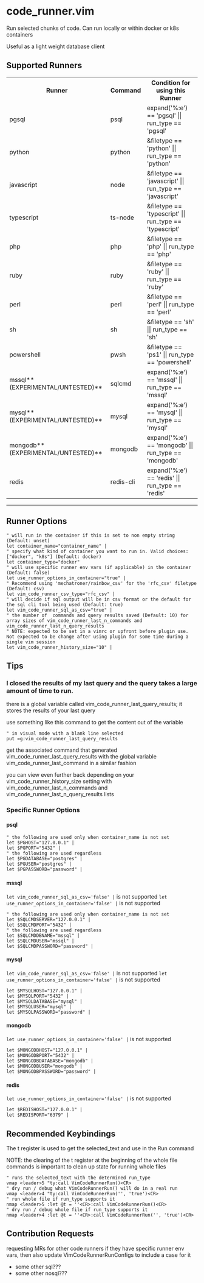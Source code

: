 # code_runner.vim

Run selected chunks of code. Can run locally or within docker or k8s containers

Useful as a light weight database client

## Supported Runners

<table style="width:100%">

  <tr>
    <th>Runner</th>
    <th>Command</th>
    <th>Condition for using this Runner</th>
  </tr>

  <tr>
    <td>pgsql</td>
    <td>psql</td>
    <td>expand('%:e') == 'pgsql' || run_type == 'pgsql'</td>
  </tr>

  <tr>
    <td>python</td>
    <td>python</td>
    <td>&filetype == 'python' || run_type == 'python'</td>
  </tr>

  <tr>
    <td>javascript</td>
    <td>node</td>
    <td>&filetype == 'javascript' || run_type == 'javascript'</td>
  </tr>

  <tr>
    <td>typescript</td>
    <td>ts-node</td>
    <td>&filetype == 'typescript' || run_type == 'typescript'</td>
  </tr>

  <tr>
    <td>php</td>
    <td>php</td>
    <td>&filetype == 'php' || run_type == 'php'</td>
  </tr>

  <tr>
    <td>ruby</td>
    <td>ruby</td>
    <td>&filetype == 'ruby' || run_type == 'ruby'</td>
  </tr>

  <tr>
    <td>perl</td>
    <td>perl</td>
    <td>&filetype == 'perl' || run_type == 'perl'</td>
  </tr>

  <tr>
    <td>sh</td>
    <td>sh</td>
    <td>&filetype == 'sh' || run_type == 'sh'</td>
  </tr>

  <tr>
    <td>powershell</td>
    <td>pwsh</td>
    <td>&filetype == 'ps1' || run_type == 'powershell'</td>
  </tr>

  <tr>
    <td>mssql**(EXPERIMENTAL/UNTESTED)**</td>
    <td>sqlcmd</td>
    <td>expand('%:e') == 'mssql' || run_type == 'mssql'</td>
  </tr>

  <tr>
    <td>mysql**(EXPERIMENTAL/UNTESTED)**</td>
    <td>mysql</td>
    <td>expand('%:e') == 'mysql' || run_type == 'mysql'</td>
  </tr>

  <tr>
    <td>mongodb**(EXPERIMENTAL/UNTESTED)**</td>
    <td>mongodb</td>
    <td>expand('%:e') == 'mongodb' || run_type == 'mongodb'</td>
  </tr>

  <tr>
    <td>redis</td>
    <td>redis-cli</td>
    <td>expand('%:e') == 'redis' || run_type == 'redis'</td>
  </tr>

</table>

---

## Runner Options

```vim
" will run in the container if this is set to non empty string (Default: unset)
let container_name="container_name" |
" specify what kind of container you want to run in. Valid choices: ["docker", "k8s"] (Default: docker)
let container_type="docker"
" will use specific runner env vars (if applicable) in the container (Default: false)
let use_runner_options_in_container="true" |
" Recommend using 'mechatroner/rainbow_csv' for the 'rfc_csv' filetype  (Default: csv)
let vim_code_runner_csv_type="rfc_csv" |
" will decide if sql output will be in csv format or the default for the sql cli tool being used (Default: true)
let vim_code_runner_sql_as_csv="true" |
" the number of  commands and query results saved (Default: 10) for array sizes of vim_code_runner_last_n_commands and vim_code_runner_last_n_query_results
" NOTE: expected to be set in a vimrc or upfront before plugin use. Not expected to be change after using plugin for some time during a single vim session
let vim_code_runner_history_size="10" |
```

## Tips

### I closed the results of my last query and the query takes a large amount of time to run.

there is a global variable called vim_code_runner_last_query_results; it stores the results of your last query

use something like this command to get the content out of the variable
```vim
" in visual mode with a blank line selected
put =g:vim_code_runner_last_query_results
```

get the associated command that generated vim_code_runner_last_query_results with the global variable vim_code_runner_last_command in a similar fashion

you can view even further back depending on your vim_code_runner_history_size setting with vim_code_runner_last_n_commands and vim_code_runner_last_n_query_results lists

### Specific Runner Options

#### psql

```vim
" the following are used only when container_name is not set
let $PGHOST="127.0.0.1" |
let $PGPORT="5432" |
" the following are used regardless
let $PGDATABASE="postgres" |
let $PGUSER="postgres" |
let $PGPASSWORD="password" |
```

#### mssql

`let vim_code_runner_sql_as_csv='false' |` is not supported
`let use_runner_options_in_container='false' |` is not supported

```vim
" the following are used only when container_name is not set
let $SQLCMDSERVER="127.0.0.1" |
let $SQLCMDPORT="5432" |
" the following are used regardless
let $SQLCMDDBNAME="mssql" |
let $SQLCMDUSER="mssql" |
let $SQLCMDPASSWORD="password" |
```

#### mysql

`let vim_code_runner_sql_as_csv='false' |` is not supported
`let use_runner_options_in_container='false' |` is not supported

```vim
let $MYSQLHOST="127.0.0.1" |
let $MYSQLPORT="5432" |
let $MYSQLDATABASE="mysql" |
let $MYSQLUSER="mysql" |
let $MYSQLPASSWORD="password" |
```

#### mongodb

`let use_runner_options_in_container='false' |` is not supported

```vim
let $MONGODBHOST="127.0.0.1" |
let $MONGODBPORT="5432" |
let $MONGODBDATABASE="mongodb" |
let $MONGODBUSER="mongodb" |
let $MONGODBPASSWORD="password" |
```

#### redis

`let use_runner_options_in_container='false' |` is not supported

```vim
let $REDISHOST="127.0.0.1" |
let $REDISPORT="6379" |
```

## Recommended Keybindings

The t register is used to get the selected_text and use in the Run command

NOTE: the clearing of the t register at the beginning of the whole file commands is important to clean up state for running whole files

```vim
" runs the selected_text with the determined run_type
vmap <leader>5 "ty:call VimCodeRunnerRun()<CR>
" dry run / debug what VimCodeRunnerRun() will do in a real run
vmap <leader>4 "ty:call VimCodeRunnerRun('', 'true')<CR>
" run whole file if run_type supports it
nmap <leader>5 :let @t = ''<CR>:call VimCodeRunnerRun()<CR>
" dry run / debug whole file if run_type supports it
nmap <leader>4 :let @t = ''<CR>:call VimCodeRunnerRun('', 'true')<CR>
```

## Contribution Requests

requesting MRs for other code runners
if they have specific runner env vars, then also update VimCodeRunnerRunConfigs to include a case for it

- some other sql???
- some other nosql???
